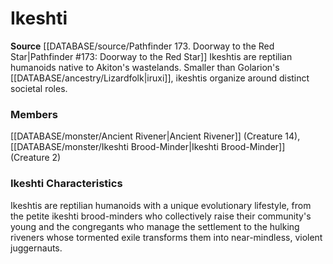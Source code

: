 ﻿---
creature_family: Ikeshti
id: '294'
name: Ikeshti
rarity: Common
rus_type_level: null
source: '[[DATABASE/source/Pathfinder 173. Doorway to the Red Star|Pathfinder #173:
  Doorway to the Red Star]]'
trait: null
type: Creature Family

---
# Ikeshti

**Source** [[DATABASE/source/Pathfinder 173. Doorway to the Red Star|Pathfinder #173: Doorway to the Red Star]]
Ikeshtis are reptilian humanoids native to Akiton's wastelands. Smaller than Golarion's [[DATABASE/ancestry/Lizardfolk|iruxi]], ikeshtis organize around distinct societal roles.

### Members

[[DATABASE/monster/Ancient Rivener|Ancient Rivener]] (Creature 14), [[DATABASE/monster/Ikeshti Brood-Minder|Ikeshti Brood-Minder]] (Creature 2)

###  Ikeshti Characteristics

Ikeshtis are reptilian humanoids with a unique evolutionary lifestyle, from the petite ikeshti brood-minders who collectively raise their community's young and the congregants who manage the settlement to the hulking riveners whose tormented exile transforms them into near-mindless, violent juggernauts.